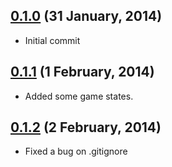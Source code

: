 ## [0.1.0](https://github.com/luiz/fireshell/phaser-js-boilerplate/tag/v0.1.0) (31 January, 2014)

* Initial commit

## [0.1.1](https://github.com/luiz/fireshell/phaser-js-boilerplate/tag/v0.1.1) (1 February, 2014)

* Added some game states.

## [0.1.2](https://github.com/luiz/fireshell/phaser-js-boilerplate/tag/v0.1.2) (2 February, 2014)

* Fixed a bug on .gitignore
